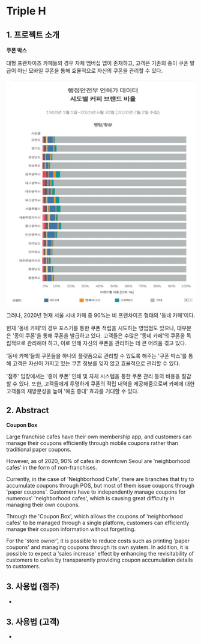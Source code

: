 # Triple H 

  
## 1. 프로젝트 소개 
**쿠폰 박스**

대형 프랜차이즈 카페들의 경우 자체 멤버십 앱이 존재하고, 고객은 기존의 종이 쿠폰 발급이 아닌 모바일 쿠폰을 통해 효율적으로 자신의 쿠폰을 관리할 수 있다. 

<img height="600" width="600" src="./Img/current.png">

그러나, 2020년 현재 서울 시내 카페 중 90%는 비 프랜차이즈 형태의 '동네 카페'이다.

현재 '동네 카페'의 경우 포스기를 통한 쿠폰 적립을 시도하는 영업점도 있으나, 대부분은 '종이 쿠폰'을 통해 쿠폰을 발급하고 있다. 고객들은 수많은 '동네 카페'의 쿠폰을 독립적으로 관리해야 하고, 이로 인해 자신의 쿠폰을 관리하는 데 큰 어려움 겪고 있다. 

'동네 카페'들의 쿠폰들을 하나의 플랫폼으로 관리할 수 있도록 해주는 '쿠폰 박스'를 통해 고객은 자신이 가지고 있는 쿠폰 정보를 잊지 않고 효율적으로 관리할 수 있다.

'점주' 입장에서는 '종이 쿠폰' 인쇄 및 자체 시스템을 통한 쿠폰 관리 등의 비용을 절감할 수 있다. 또한, 고객들에게 투명하게 쿠폰의 적립 내역을 제공해줌으로써 카페에 대한 고객들의 재방문성을 높여 '매출 증대' 효과를 기대할 수 있다.


  
## 2. Abstract
**Coupon Box**

Large franchise cafes have their own membership app, and customers can manage their coupons efficiently through mobile coupons rather than traditional paper coupons.

However, as of 2020, 90% of cafes in downtown Seoul are 'neighborhood cafes' in the form of non-franchises.

Currently, in the case of 'Neighborhood Cafe', there are branches that try to accumulate coupons through POS, but most of them issue coupons through 'paper coupons'. Customers have to independently manage coupons for numerous' 'neighborhood cafes', which is causing great difficulty in managing their own coupons.

Through the 'Coupon Box', which allows the coupons of 'neighborhood cafes' to be managed through a single platform, customers can efficiently manage their coupon information without forgetting.

For the 'store owner', it is possible to reduce costs such as printing 'paper coupons' and managing coupons through its own system. 
In addition, it is possible to expect a 'sales increase' effect by enhancing the revisitability of customers to cafes by transparently providing coupon accumulation details to customers.
   
  

## 3. 사용법 (점주)
  
- 

## 3. 사용법 (고객)
  
-
